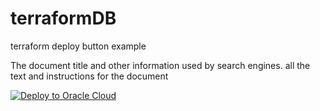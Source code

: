 # terraformDB
terraform deploy button example
<html>
    <head>
        The document title and other information used by search engines.
    </head>
    <body>
        all the text and instructions for the document

  <a 
          href="https://cloud.oracle.com/resourcemanager/stacks/create?zipUrl=https://objectstorage.eu-zurich-1.oraclecloud.com/n/zrp49lohgrnl/b/DemoBucket/o/terraformfilesterraformfiles.zip" target="nofollow">
            <img 
          src="https://oci-resourcemanager-plugin.plugins.oci.oraclecloud.com/latest/deploy-to-oracle-cloud.svg" 
          alt="Deploy to Oracle Cloud"/>
          </a>   
         
          
          
   </body>
</html> 
